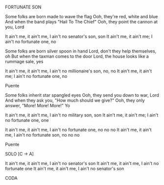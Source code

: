 FORTUNATE SON

Some folks are born made to wave the flag
Ooh, they're red, white and blue
And when the band plays "Hail To The Chief"
Ooh, they point the cannon at you, Lord

It ain't me, it ain't me, I ain't no senator's son, son
It ain't me, it ain't me; I ain't no fortunate one, no

Some folks are born silver spoon in hand
Lord, don't they help themselves, oh
But when the taxman comes to the door
Lord, the house looks like a rummage sale, yes

It ain't me, it ain't me, I ain't no millionaire's son, no, no
It ain't me, it ain't me; I ain't no fortunate one, no

Puente

Some folks inherit star spangled eyes
Ooh, they send you down to war, Lord
And when they ask you, "How much should we give?"
Ooh, they only answer, "More! More! More!" Yo

It ain't me, it ain't me, I ain't no military son, son
It ain't me, it ain't me; I ain't no fortunate one, one

It ain't me, it ain't me, I ain't no fortunate one, no no no
It ain't me, it ain't me, I ain't no fortunate son, no no no

Puente

SOLO [C -> A]

It ain't me, it ain't me, I ain't no senator's son
It ain't me, it ain't me, I ain't no fortunate one
It ain't me, it ain't me, I ain't no senator's son

CODA